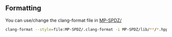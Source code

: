 ## Formatting

You can use/change the clang-format file in [MP-SPDZ/](../.clang-format)

```sh
clang-format --style=file:MP-SPDZ/.clang-format -i MP-SPDZ/lib/**/*.hpp MP-SPDZ/lib/**/*.cpp
```
